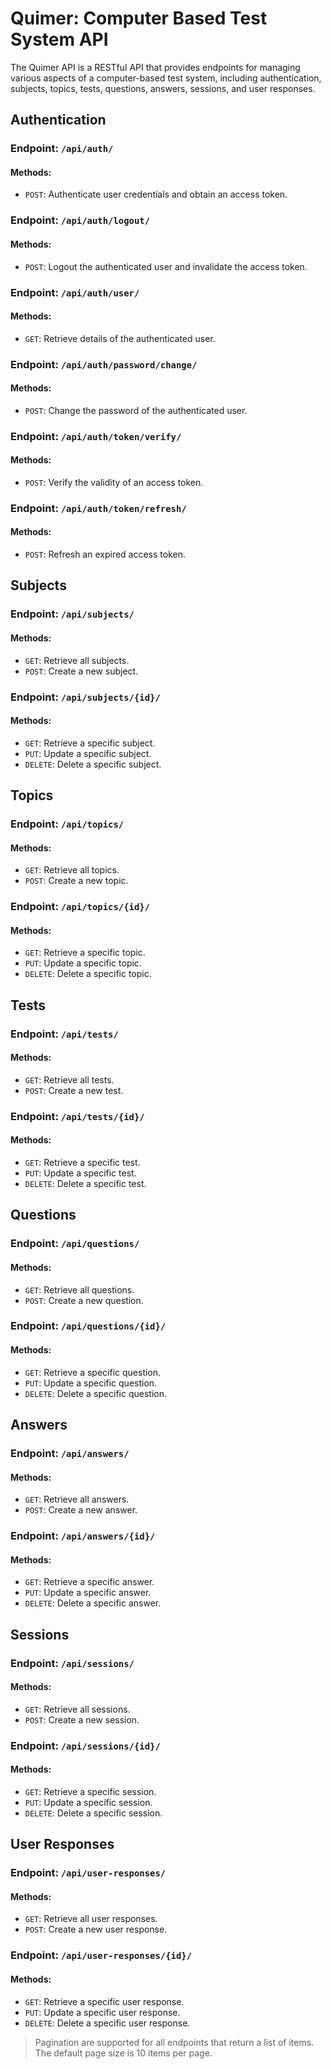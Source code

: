 # Quimer: Computer Based Test System API

The Quimer API is a RESTful API that provides endpoints for managing various aspects of a computer-based test system, including authentication, subjects, topics, tests, questions, answers, sessions, and user responses.

## Authentication

### Endpoint: `/api/auth/`

#### Methods:
- `POST`: Authenticate user credentials and obtain an access token.

### Endpoint: `/api/auth/logout/`

#### Methods:
- `POST`: Logout the authenticated user and invalidate the access token.

### Endpoint: `/api/auth/user/`

#### Methods:
- `GET`: Retrieve details of the authenticated user.

### Endpoint: `/api/auth/password/change/`

#### Methods:
- `POST`: Change the password of the authenticated user.

### Endpoint: `/api/auth/token/verify/`

#### Methods:
- `POST`: Verify the validity of an access token.

### Endpoint: `/api/auth/token/refresh/`

#### Methods:
- `POST`: Refresh an expired access token.

## Subjects

### Endpoint: `/api/subjects/`

#### Methods:
- `GET`: Retrieve all subjects.
- `POST`: Create a new subject.

### Endpoint: `/api/subjects/{id}/`

#### Methods:
- `GET`: Retrieve a specific subject.
- `PUT`: Update a specific subject.
- `DELETE`: Delete a specific subject.

## Topics

### Endpoint: `/api/topics/`

#### Methods:
- `GET`: Retrieve all topics.
- `POST`: Create a new topic.

### Endpoint: `/api/topics/{id}/`

#### Methods:
- `GET`: Retrieve a specific topic.
- `PUT`: Update a specific topic.
- `DELETE`: Delete a specific topic.

## Tests

### Endpoint: `/api/tests/`

#### Methods:
- `GET`: Retrieve all tests.
- `POST`: Create a new test.

### Endpoint: `/api/tests/{id}/`

#### Methods:
- `GET`: Retrieve a specific test.
- `PUT`: Update a specific test.
- `DELETE`: Delete a specific test.

## Questions

### Endpoint: `/api/questions/`

#### Methods:
- `GET`: Retrieve all questions.
- `POST`: Create a new question.

### Endpoint: `/api/questions/{id}/`

#### Methods:
- `GET`: Retrieve a specific question.
- `PUT`: Update a specific question.
- `DELETE`: Delete a specific question.

## Answers

### Endpoint: `/api/answers/`

#### Methods:
- `GET`: Retrieve all answers.
- `POST`: Create a new answer.

### Endpoint: `/api/answers/{id}/`

#### Methods:
- `GET`: Retrieve a specific answer.
- `PUT`: Update a specific answer.
- `DELETE`: Delete a specific answer.

## Sessions

### Endpoint: `/api/sessions/`

#### Methods:
- `GET`: Retrieve all sessions.
- `POST`: Create a new session.

### Endpoint: `/api/sessions/{id}/`

#### Methods:
- `GET`: Retrieve a specific session.
- `PUT`: Update a specific session.
- `DELETE`: Delete a specific session.

## User Responses

### Endpoint: `/api/user-responses/`

#### Methods:
- `GET`: Retrieve all user responses.
- `POST`: Create a new user response.

### Endpoint: `/api/user-responses/{id}/`

#### Methods:
- `GET`: Retrieve a specific user response.
- `PUT`: Update a specific user response.
- `DELETE`: Delete a specific user response.

> Pagination are supported for all endpoints that return a list of items. The default page size is 10 items per page.
